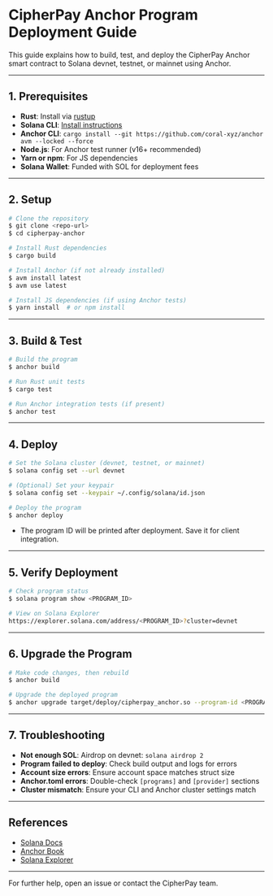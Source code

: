 # CipherPay Anchor Program Deployment Guide

This guide explains how to build, test, and deploy the CipherPay Anchor smart contract to Solana devnet, testnet, or mainnet using Anchor.

---

## 1. Prerequisites

- **Rust**: Install via [rustup](https://rustup.rs/)
- **Solana CLI**: [Install instructions](https://docs.solana.com/cli/install-solana-cli-tools)
- **Anchor CLI**: `cargo install --git https://github.com/coral-xyz/anchor avm --locked --force`
- **Node.js**: For Anchor test runner (v16+ recommended)
- **Yarn or npm**: For JS dependencies
- **Solana Wallet**: Funded with SOL for deployment fees

---

## 2. Setup

```sh
# Clone the repository
$ git clone <repo-url>
$ cd cipherpay-anchor

# Install Rust dependencies
$ cargo build

# Install Anchor (if not already installed)
$ avm install latest
$ avm use latest

# Install JS dependencies (if using Anchor tests)
$ yarn install  # or npm install
```

---

## 3. Build & Test

```sh
# Build the program
$ anchor build

# Run Rust unit tests
$ cargo test

# Run Anchor integration tests (if present)
$ anchor test
```

---

## 4. Deploy

```sh
# Set the Solana cluster (devnet, testnet, or mainnet)
$ solana config set --url devnet

# (Optional) Set your keypair
$ solana config set --keypair ~/.config/solana/id.json

# Deploy the program
$ anchor deploy
```

- The program ID will be printed after deployment. Save it for client integration.

---

## 5. Verify Deployment

```sh
# Check program status
$ solana program show <PROGRAM_ID>

# View on Solana Explorer
https://explorer.solana.com/address/<PROGRAM_ID>?cluster=devnet
```

---

## 6. Upgrade the Program

```sh
# Make code changes, then rebuild
$ anchor build

# Upgrade the deployed program
$ anchor upgrade target/deploy/cipherpay_anchor.so --program-id <PROGRAM_ID>
```

---

## 7. Troubleshooting

- **Not enough SOL**: Airdrop on devnet: `solana airdrop 2`
- **Program failed to deploy**: Check build output and logs for errors
- **Account size errors**: Ensure account space matches struct size
- **Anchor.toml errors**: Double-check `[programs]` and `[provider]` sections
- **Cluster mismatch**: Ensure your CLI and Anchor cluster settings match

---

## References
- [Solana Docs](https://docs.solana.com/)
- [Anchor Book](https://book.anchor-lang.com/)
- [Solana Explorer](https://explorer.solana.com/)

---

For further help, open an issue or contact the CipherPay team. 